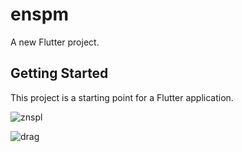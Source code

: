 # enspm

A new Flutter project.

## Getting Started

This project is a starting point for a Flutter application.


![znspl](https://user-images.githubusercontent.com/122203553/226498015-71eb5799-bd46-449b-a63e-d519f085b813.JPG)


![drag](https://user-images.githubusercontent.com/122203553/226498270-9409c7cc-ea9f-4c6c-858a-3cb3259a49c2.jpg)
